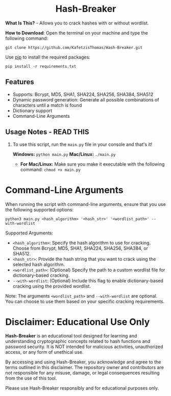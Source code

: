 <h1 align="center">Hash-Breaker</h1>

__What Is This?__ - Allows you to crack hashes with or without wordlist.

__How to Download__: Open the terminal on your machine and type the following command:

```
git clone https://github.com/KafetzisThomas/Hash-Breaker.git
```

Use [pip](https://pip.pypa.io/en/stable) to install the required packages:

```
pip install -r requirements.txt
```

## Features

* Supports: Bcrypt, MD5, SHA1, SHA224, SHA256, SHA384, SHA512
* Dynamic password generation: Generate all possible combinations of characters until a match is found
* Dictionary support
* Command-Line Arguments

## Usage Notes - READ THIS

1. To use this script, run the ```main.py``` file in your console and that's it!

   __Windows:__
   ``` python main.py ```
   __Mac/Linux:__
   ``` ./main.py ```
   * __For Mac/Linux:__ Make sure you make it executable with the following command:
      ``` chmod +x main.py ```

# Command-Line Arguments

When running the script with command-line arguments, ensure that you use the following supported options:

``` python3 main.py <hash_algorithm> '<hash_str>' '<wordlist_path>' --with-wordlist ```

Supported Arguments:
* `<hash_algorithm>`: Specify the hash algorithm to use for cracking. Choose from Bcrypt, MD5, SHA1, SHA224, SHA256, SHA384, or SHA512.
* `<hash_str>`: Provide the hash string that you want to crack using the selected hash algorithm.
* `<wordlist_path>`: (Optional) Specify the path to a custom wordlist file for dictionary-based cracking.
* `--with-wordlist`: (Optional) Include this flag to enable dictionary-based cracking using the provided wordlist.

Note: The arguments `<wordlist_path>` and `--with-wordlist` are optional. You can choose to use them based on your specific cracking requirements.

# Disclaimer: Educational Use Only

**Hash-Breaker** is an educational tool designed for learning and understanding cryptographic concepts related to hash functions and password security. It is NOT intended for malicious activities, unauthorized access, or any form of unethical use.

By accessing and using Hash-Breaker, you acknowledge and agree to the terms outlined in this disclaimer. The repository owner and contributors are not responsible for any misuse, damage, or legal consequences resulting from the use of this tool.

Please use Hash-Breaker responsibly and for educational purposes only.
